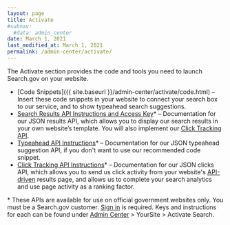 ```yaml
---
layout: page
title: Activate
#subnav:
  #data: admin_center
date: March 1, 2021
last_modified_at: March 1, 2021
permalink: /admin-center/activate/
---
```


<i class="icon-code"></i> The Activate section provides the code and tools you need to launch Search.gov on your website.

* [Code Snippets]({{ site.baseurl }}/admin-center/activate/code.html) &ndash; Insert these code snippets in your website to connect your search box to our service, and to show typeahead search suggestions.
* [Search Results API Instructions and Access Key](https://open.gsa.gov/api/searchgov-results/)\* &ndash; Documentation for our JSON results API, which allows you to display our search results in your own website’s template. You will also implement our [Click Tracking API](https://open.gsa.gov/api/searchgov-clicks/).
* [Typeahead API Instructions](https://open.gsa.gov/api/searchgov-suggestions/)\* &ndash; Documentation for our JSON typeahead suggestion API, if you don't want to use our recommended code snippet.
* [Click Tracking API Instructions](https://open.gsa.gov/api/searchgov-clicks/)\* &ndash; Documentation for our JSON clicks API, which allows you to send us click activity from your website's [API-driven](https://open.gsa.gov/api/searchgov-results/) results page, and allows us to complete your search analytics and use page activity as a ranking factor.

\* These APIs are available for use on official government websites only. You must be a Search.gov customer. [Sign in](https://search.usa.gov/sites) is required. Keys and instructions for each can be found under [Admin Center](https://search.usa.gov/sites) > YourSite > Activate Search.